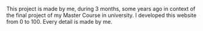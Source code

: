 This project is made by me, during 3 months, some years ago in context of the final project of my Master Course in university.
I developed this website from 0 to 100. Every detail is made by me. 
